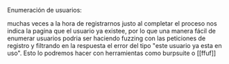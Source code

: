 

Enumeración de usuarios:


muchas veces a la hora de registrarnos justo al completar el proceso nos indica la pagina que el usuario ya existee, por lo que una manera fácil de enumerar usuarios podria ser haciendo fuzzing con las peticiones de registro y filtrando en la respuesta el error del tipo "este usuario ya esta en uso".
Esto lo podremos hacer con herramientas como burpsuite o [[ffuf]]